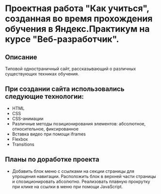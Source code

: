 # Проектная работа "Как учиться", созданная во время прохождения обучения в Яндекс.Практикум на курсе "Веб-разработчик".

## Описание

Типовой одностраничный сайт, рассказывающий о различных существующих техниках обучения.

## При создании сайта использовались следующие технологии:

- HTML
- CSS
- CSS-анимации
- Различные методы позиционирования элементов: абсолютное, относительное, фиксированное
- Вставка видео при помощи iframes
- Flexbox
- Transitions

## Планы по доработке проекта

- Добавить блок меню с ссылками на секции страницы для упрощения навигации. Расположить блок в верхней части страницы и спозиционировать абсолютно. Реализовать плавную прокрутку при клике на ссылки в меню при помощи JavaScript.
